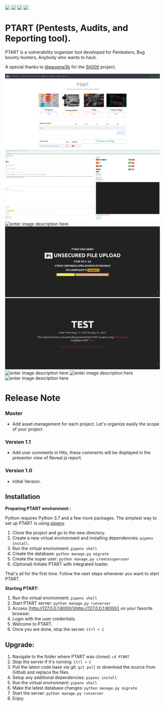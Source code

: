 ![](https://img.shields.io/github/issues/certmichelin/PTART.svg)
![](https://img.shields.io/github/forks/certmichelin/PTART.svg)
![](https://img.shields.io/github/stars/certmichelin/PTART.svg)
![](https://img.shields.io/github/license/certmichelin/PTART.svg)

# PTART (Pentests, Audits, and Reporting tool).

PTART is a vulnerability organizer tool developed for Pentesters, Bug bounty hunters, Anybody who wants to hack.

A special thanks to [@pavanw3b](https://twitter.com/pavanw3b) for the [Sh00t!](https://github.com/pavanw3b/sh00t) project.

![enter image description here](https://raw.githubusercontent.com/certmichelin/PTART/master/docs/screenshot3.PNG)
![enter image description here](https://raw.githubusercontent.com/certmichelin/PTART/master/docs/screenshot1.PNG)
![enter image description here](https://raw.githubusercontent.com/certmichelin/PTART/master/docs/screenshot2.PNG)
![enter image description here](https://raw.githubusercontent.com/certmichelin/PTART/master/docs/screenshot5.PNG)
![enter image description here](https://raw.githubusercontent.com/certmichelin/PTART/master/docs/screenshot6.PNG)
![enter image description here](https://raw.githubusercontent.com/certmichelin/PTART/master/docs/screenshot7.PNG)
![enter image description here](https://raw.githubusercontent.com/certmichelin/PTART/master/docs/screenshot8.PNG)
![enter image description here](https://raw.githubusercontent.com/certmichelin/PTART/master/docs/screenshot9.PNG)

# Release Note

### Master
- Add asset management for each project. Let's organize easily the scope of your project.

### Version 1.1
- Add user comments in Hits, these comments will be displayed in the presentor view of Reveal js report.

### Version 1.0
- Initial Version.

## Installation

**Preparing PTART environment :**

Python requires Python 3.7 and a few more packages. The simplest way to set up PTART is using  [pipenv](https://github.com/pypa/pipenv). 

1. Clone the project and go to the new directory.
2. Create a new virtual environment and installing dependencies: `pipenv install`.
3. Run the virtual environment: `pipenv shell`
4. Create the database: `python manage.py migrate`
5. Create the super user: `python manage.py createsuperuser`
6. (Optional) Initiate PTART with integrated loader.

That's all for the first time. Follow the next steps whenever you want to start PTART.

**Starting PTART:**

1. Run the virtual environment: `pipenv shell`
2. Start PTART server: `python manage.py runserver`
3. Access [http://127.0.0.1:8000/](http://127.0.0.1:8000/) on your favorite browser.
4. Login with the user credentials.
5. Welcome to PTART.
6. Once you are done, stop the server: `Ctrl + C`

## Upgrade:

1. Navigate to the folder where PTART was cloned: `cd PTART`
2. Stop the server if it's running: `Ctrl + C`
3. Pull the latest code base via git: `git pull` or download the source from Github and replace the files.
4. Setup any additional dependencies: `pipenv install`
5. Run the virtual environment: `pipenv shell`
6. Make the latest database changes: `python manage.py migrate`
7.  Start the server: `python manage.py runserver`
8. Enjoy

